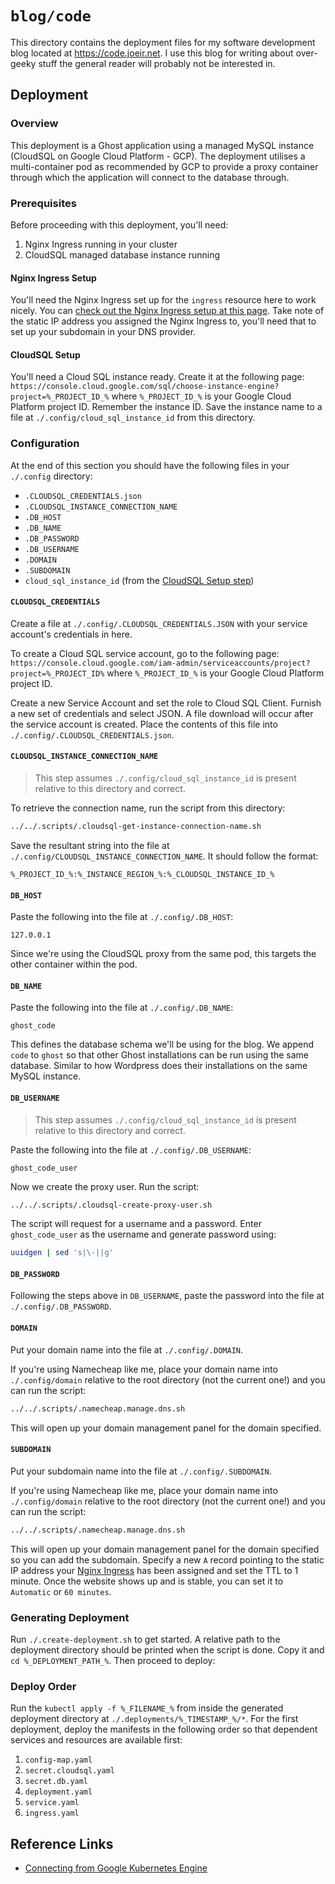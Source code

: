 # `blog/code`
This directory contains the deployment files for my software development blog located at https://code.joeir.net. I use this blog for writing about over-geeky stuff the general reader will probably not be interested in.

## Deployment
### Overview
This deployment is a Ghost application using a managed MySQL instance (CloudSQL on Google Cloud Platform - GCP). The deployment utilises a multi-container pod as recommended by GCP to provide a proxy container through which the application will connect to the database through.

### Prerequisites
Before proceeding with this deployment, you'll need:

1. Nginx Ingress running in your cluster
2. CloudSQL managed database instance running

#### Nginx Ingress Setup
You'll need the Nginx Ingress set up for the `ingress` resource here to work nicely. You can [check out the Nginx Ingress setup at this page](../../ingress/nginx). Take note of the static IP address you assigned the Nginx Ingress to, you'll need that to set up your subdomain in your DNS provider.

#### CloudSQL Setup
You'll need a Cloud SQL instance ready. Create it at the following page:
`https://console.cloud.google.com/sql/choose-instance-engine?project=%_PROJECT_ID_%` where `%_PROJECT_ID_%` is your Google Cloud Platform project ID. Remember the instance ID. Save the instance name to a file at `./.config/cloud_sql_instance_id` from this directory.

### Configuration
At the end of this section you should have the following files in your `./.config` directory:

- `.CLOUDSQL_CREDENTIALS.json`
- `.CLOUDSQL_INSTANCE_CONNECTION_NAME`
- `.DB_HOST`
- `.DB_NAME`
- `.DB_PASSWORD`
- `.DB_USERNAME`
- `.DOMAIN`
- `.SUBDOMAIN`
- `cloud_sql_instance_id` (from the [CloudSQL Setup step](#cloudsql-setup))

#### `CLOUDSQL_CREDENTIALS`
Create a file at `./.config/.CLOUDSQL_CREDENTIALS.JSON` with your service account's credentials in here.

To create a Cloud SQL service account, go to the following page: `https://console.cloud.google.com/iam-admin/serviceaccounts/project?project=%_PROJECT_ID%` where `%_PROJECT_ID_%` is your Google Cloud Platform project ID.

Create a new Service Account and set the role to Cloud SQL Client. Furnish a new set of credentials and select JSON. A file download will occur after the service account is created. Place the contents of this file into `./.config/.CLOUDSQL_CREDENTIALS.json`.

#### `CLOUDSQL_INSTANCE_CONNECTION_NAME`
> This step assumes `./.config/cloud_sql_instance_id` is present relative to this directory and correct.

To retrieve the connection name, run the script from this directory:

```bash
../../.scripts/.cloudsql-get-instance-connection-name.sh
```

Save the resultant string into the file at `./.config/CLOUDSQL_INSTANCE_CONNECTION_NAME`. It should follow the format:

```
%_PROJECT_ID_%:%_INSTANCE_REGION_%:%_CLOUDSQL_INSTANCE_ID_%
```

#### `DB_HOST`
Paste the following into the file at `./.config/.DB_HOST`:

```
127.0.0.1
```

Since we're using the CloudSQL proxy from the same pod, this targets the other container within the pod.

#### `DB_NAME`
Paste the following into the file at `./.config/.DB_NAME`:

```
ghost_code
```

This defines the database schema we'll be using for the blog. We append `code` to `ghost` so that other Ghost installations can be run using the same database. Similar to how Wordpress does their installations on the same MySQL instance.

#### `DB_USERNAME`
> This step assumes `./.config/cloud_sql_instance_id` is present relative to this directory and correct.

Paste the following into the file at `./.config/.DB_USERNAME`:

```
ghost_code_user
```

Now we create the proxy user. Run the script:

```bash
../../.scripts/.cloudsql-create-proxy-user.sh
```

The script will request for a username and a password. Enter `ghost_code_user` as the username and generate password using:

```bash
uuidgen | sed 's|\-||g'
```

#### `DB_PASSWORD`
Following the steps above in `DB_USERNAME`, paste the password into the file at `./.config/.DB_PASSWORD`.

#### `DOMAIN`
Put your domain name into the file at `./.config/.DOMAIN`.

If you're using Namecheap like me, place your domain name into `./.config/domain` relative to the root directory (not the current one!) and you can run the script:

```bash
../../.scripts/.namecheap.manage.dns.sh
```

This will open up your domain management panel for the domain specified.

#### `SUBDOMAIN`
Put your subdomain name into the file at `./.config/.SUBDOMAIN`.

If you're using Namecheap like me, place your domain name into `./.config/domain` relative to the root directory (not the current one!) and you can run the script:

```bash
../../.scripts/.namecheap.manage.dns.sh
```

This will open up your domain management panel for the domain specified so you can add the subdomain. Specify a new `A` record pointing to the static IP address your [Nginx Ingress](#nginx-ingress-setup) has been assigned and set the TTL to 1 minute. Once the website shows up and is stable, you can set it to `Automatic` or `60 minutes`.

### Generating Deployment
Run `./.create-deployment.sh` to get started. A relative path to the deployment directory should be printed when the script is done. Copy it and `cd %_DEPLOYMENT_PATH_%`. Then proceed to deploy:

### Deploy Order
Run the `kubectl apply -f %_FILENAME_%` from inside the generated deployment directory at `./.deployments/%_TIMESTAMP_%/*`. For the first deployment, deploy the manifests in the following order so that dependent services and resources are available first:

1. `config-map.yaml`
2. `secret.cloudsql.yaml`
3. `secret.db.yaml`
4. `deployment.yaml`
5. `service.yaml`
6. `ingress.yaml`

## Reference Links
- [Connecting from Google Kubernetes Engine](https://cloud.google.com/sql/docs/mysql/connect-kubernetes-engine)